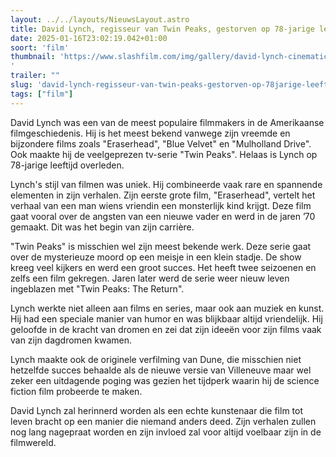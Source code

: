 ```yaml
---
layout: ../../layouts/NieuwsLayout.astro
title: David Lynch, regisseur van Twin Peaks, gestorven op 78-jarige leeftijd
date: 2025-01-16T23:02:19.042+01:00
soort: 'film'
thumbnail: 'https://www.slashfilm.com/img/gallery/david-lynch-cinematic-legend-behind-twin-peaks-and-blue-velvet-has-died-at-78/l-intro-1737052218.jpg
'
trailer: ""
slug: 'david-lynch-regisseur-van-twin-peaks-gestorven-op-78jarige-leeftijd'
tags: ["film"]
---
```


David Lynch was een van de meest populaire filmmakers in de Amerikaanse
filmgeschiedenis. Hij is het meest bekend vanwege zijn vreemde en bijzondere
films zoals "Eraserhead", "Blue Velvet" en "Mulholland Drive". Ook maakte hij de
veelgeprezen tv-serie "Twin Peaks". Helaas is Lynch op 78-jarige leeftijd
overleden.

Lynch's stijl van filmen was uniek. Hij combineerde vaak rare en spannende
elementen in zijn verhalen. Zijn eerste grote film, "Eraserhead", vertelt het
verhaal van een man wiens vriendin een monsterlijk kind krijgt. Deze film gaat
vooral over de angsten van een nieuwe vader en werd in de jaren ’70 gemaakt. Dit
was het begin van zijn carrière.

"Twin Peaks" is misschien wel zijn meest bekende werk. Deze serie gaat over de
mysterieuze moord op een meisje in een klein stadje. De show kreeg veel kijkers
en werd een groot succes. Het heeft twee seizoenen en zelfs een film gekregen.
Jaren later werd de serie weer nieuw leven ingeblazen met "Twin Peaks: The
Return".

Lynch werkte niet alleen aan films en series, maar ook aan muziek en kunst. Hij
had een speciale manier van humor en was blijkbaar altijd vriendelijk. Hij
geloofde in de kracht van dromen en zei dat zijn ideeën voor zijn films vaak van
zijn dagdromen kwamen.

Lynch maakte ook de originele verfilming van Dune, die misschien niet hetzelfde
succes behaalde als de nieuwe versie van Villeneuve maar wel zeker een
uitdagende poging was gezien het tijdperk waarin hij de science fiction film
probeerde te maken.

David Lynch zal herinnerd worden als een echte kunstenaar die film tot leven
bracht op een manier die niemand anders deed. Zijn verhalen zullen nog lang
nagepraat worden en zijn invloed zal voor altijd voelbaar zijn in de filmwereld.